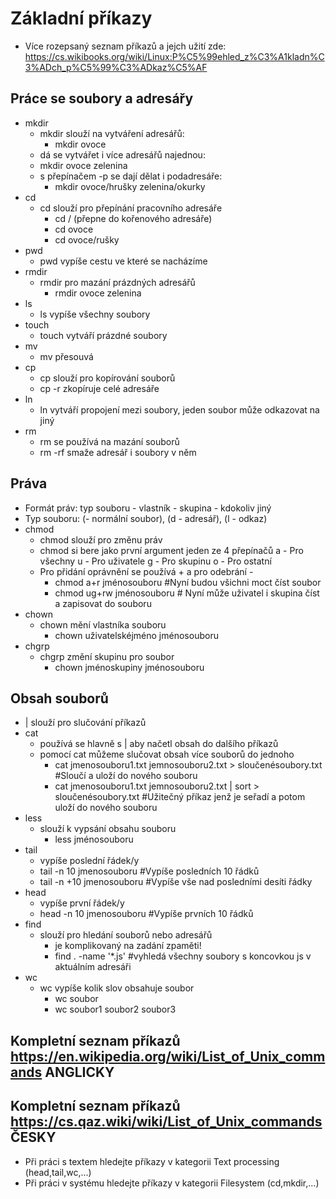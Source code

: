 # Základní příkazy
* Více rozepsaný seznam příkazů a jejch užití zde: https://cs.wikibooks.org/wiki/Linux:P%C5%99ehled_z%C3%A1kladn%C3%ADch_p%C5%99%C3%ADkaz%C5%AF
## Práce se soubory a adresářy
* mkdir 
  * mkdir slouží na vytváření adresářů: 
    * mkdir ovoce
   * dá se vytvářet i více adresářů najednou: 
    * mkdir ovoce zelenina
  * s přepínačem -p se dají dělat i podadresáře:
    * mkdir ovoce/hrušky zelenina/okurky
* cd
  * cd slouží pro přepínání pracovního adresáře
    * cd / (přepne do kořenového adresáře)
    * cd ovoce
    * cd ovoce/rušky
* pwd
  * pwd vypíše cestu ve které se nacházíme
* rmdir
  * rmdir pro mazání prázdných adresářů
    * rmdir ovoce zelenina
* ls
  * ls vypíše všechny soubory
* touch
  * touch vytváří prázdné soubory
* mv
  * mv přesouvá 
* cp
  * cp slouží pro kopírování souborů
  * cp -r zkopíruje celé adresáře
* ln
  * ln vytváří propojení mezi soubory, jeden soubor může odkazovat na jiný
* rm
  * rm se používá na mazání souborů 
  * rm -rf smaže adresář i soubory v něm
## Práva
* Formát práv: typ souboru - vlastník - skupina - kdokoliv jiný 
* Typ souboru: (- normální soubor), (d - adresář), (l - odkaz)
* chmod
  * chmod slouží pro změnu práv
  * chmod si bere jako první argument jeden ze 4 přepínačů a - Pro všechny u - Pro uživatele g - Pro skupinu o - Pro ostatní
  * Pro přidání oprávnění se používá + a pro odebrání -
    * chmod a+r jménosouboru #Nyní budou všichni moct číst soubor
    * chmod ug+rw jménosouboru # Nyní může uživatel i skupina číst a zapisovat do souboru
* chown
  * chown mění vlastníka souboru
    * chown uživatelskéjméno jménosouboru
* chgrp
  * chgrp změní skupinu pro soubor
    * chown jménoskupiny jménosouboru
## Obsah souborů
* | slouží pro slučování příkazů
* cat
  * používá se hlavně s | aby načetl obsah do dalšího příkazů
  * pomocí cat můžeme slučovat obsah více souborů do jednoho
    * cat jmenosouboru1.txt jemnosouboru2.txt > sloučenésoubory.txt #Sloučí a uloží do nového souboru
    * cat jmenosouboru1.txt jemnosouboru2.txt | sort > sloučenésoubory.txt #Užitečný příkaz jenž je seřadí a potom uloží do nového souboru
* less
  * slouží k vypsání obsahu souboru
    * less jménosouboru
* tail
  * vypíše poslední řádek/y
  * tail -n 10 jmenosouboru #Vypíše posledních 10 řádků
  * tail -n +10 jmenosouboru #Vypíše vše nad posledními desíti řádky
* head
  * vypíše první řádek/y
  * head -n 10 jmenosouboru #Vypíše prvních 10 řádků
* find
  * slouží pro hledání souborů nebo adresářů
    * je komplikovaný na zadání zpaměti!
    * find . -name '*.js' #vyhledá všechny soubory s koncovkou js v aktuálním adresáři 
* wc
  * wc vypíše kolik slov obsahuje soubor
    * wc soubor
    * wc soubor1 soubor2 soubor3
    
## Kompletní seznam příkazů https://en.wikipedia.org/wiki/List_of_Unix_commands ANGLICKY
## Kompletní seznam příkazů https://cs.qaz.wiki/wiki/List_of_Unix_commands ČESKY
* Při práci s textem hledejte příkazy v kategorii Text processing	(head,tail,wc,...)
* Při práci v systému hledejte příkazy v kategorii Filesystem (cd,mkdir,...)
